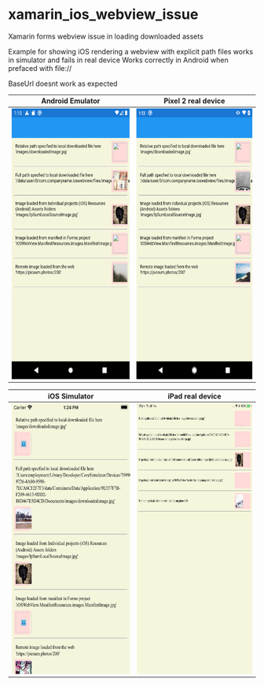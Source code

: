 # xamarin_ios_webview_issue
Xamarin forms webview issue in loading downloaded assets

Example for showing iOS rendering a webview with explicit path files works in simulator and fails in real device
Works correctly in Android when prefaced with file://

BaseUrl doesnt work as expected


Android Emulator             |  Pixel 2 real device
:-------------------------:|:-------------------------:
<img src="https://github.com/duindain/xamarin_ios_webview_issue/blob/master/screenshots/Android%209%20Emulator.png" width="300" height="550"> | <img src="https://github.com/duindain/xamarin_ios_webview_issue/blob/master/screenshots/Real%20android%20-%20Pixel%202.png" width="300" height="550">

iOS Simulator             |  iPad real device
:-------------------------:|:-------------------------:
<img src="https://github.com/duindain/xamarin_ios_webview_issue/blob/master/screenshots/iOS%20Simulator%20-%20iPhone%208%20-%202020-02-20%20at%2013.24.51.png" width="300" height="550"> | <img src="https://github.com/duindain/xamarin_ios_webview_issue/blob/master/screenshots/Real%20iOS%20iPad%20-%20%20Screenshot.png" width="300" height="550">

